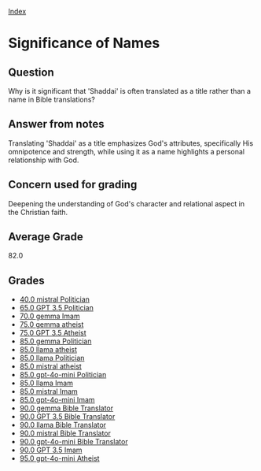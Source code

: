 
[Index](../index.md)
# Significance of Names
## Question
Why is it significant that 'Shaddai' is often translated as a title rather than a name in Bible translations?

## Answer from notes
Translating 'Shaddai' as a title emphasizes God's attributes, specifically His omnipotence and strength, while using it as a name highlights a personal relationship with God.

## Concern used for grading
Deepening the understanding of God's character and relational aspect in the Christian faith.

## Average Grade
82.0

## Grades
 * [40.0 mistral Politician](../answers/mistral_Politician/Significance_of_Names.md)
 * [65.0 GPT 3.5 Politician](../answers/GPT_3.5_Politician/Significance_of_Names.md)
 * [70.0 gemma Imam](../answers/gemma_Imam/Significance_of_Names.md)
 * [75.0 gemma atheist](../answers/gemma_atheist/Significance_of_Names.md)
 * [75.0 GPT 3.5 Atheist](../answers/GPT_3.5_Atheist/Significance_of_Names.md)
 * [85.0 gemma Politician](../answers/gemma_Politician/Significance_of_Names.md)
 * [85.0 llama atheist](../answers/llama_atheist/Significance_of_Names.md)
 * [85.0 llama Politician](../answers/llama_Politician/Significance_of_Names.md)
 * [85.0 mistral atheist](../answers/mistral_atheist/Significance_of_Names.md)
 * [85.0 gpt-4o-mini Politician](../answers/gpt-4o-mini_Politician/Significance_of_Names.md)
 * [85.0 llama Imam](../answers/llama_Imam/Significance_of_Names.md)
 * [85.0 mistral Imam](../answers/mistral_Imam/Significance_of_Names.md)
 * [85.0 gpt-4o-mini Imam](../answers/gpt-4o-mini_Imam/Significance_of_Names.md)
 * [90.0 gemma Bible Translator](../answers/gemma_Bible_Translator/Significance_of_Names.md)
 * [90.0 GPT 3.5 Bible Translator](../answers/GPT_3.5_Bible_Translator/Significance_of_Names.md)
 * [90.0 llama Bible Translator](../answers/llama_Bible_Translator/Significance_of_Names.md)
 * [90.0 mistral Bible Translator](../answers/mistral_Bible_Translator/Significance_of_Names.md)
 * [90.0 gpt-4o-mini Bible Translator](../answers/gpt-4o-mini_Bible_Translator/Significance_of_Names.md)
 * [90.0 GPT 3.5 Imam](../answers/GPT_3.5_Imam/Significance_of_Names.md)
 * [95.0 gpt-4o-mini Atheist](../answers/gpt-4o-mini_Atheist/Significance_of_Names.md)
